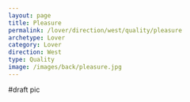 ```yaml
---
layout: page
title: Pleasure
permalink: /lover/direction/west/quality/pleasure
archetype: Lover
category: Lover
direction: West
type: Quality
image: /images/back/pleasure.jpg
---
```

#draft pic

